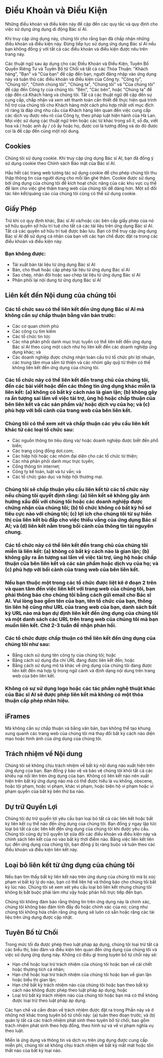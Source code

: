 # Điều Khoản và Điều Kiện

Những điều khoản và điều kiện này đề cập đến các quy tắc và quy định cho việc sử dụng ứng dụng di động Bác sĩ AI.

Khi truy cập ứng dụng này, chúng tôi cho rằng bạn đã chấp nhận những điều khoản và điều kiện này. Đừng tiếp tục sử dụng ứng dụng Bác sĩ AI nếu bạn không đồng ý với tất cả các điều khoản và điều kiện được nêu trên trang này.

Các thuật ngữ sau áp dụng cho các Điều Khoản và Điều Kiện, Tuyên Bố Quyền Riêng Tư và Tuyên Bố từ Chối và tất cả các Thỏa Thuận: "Khách hàng", "Bạn" và "Của bạn" đề cập đến bạn, người đăng nhập vào ứng dụng này và tuân thủ các điều khoản và điều kiện của Công ty. "Công ty", "Chúng tôi", "Chính chúng tôi", "Chúng ta", "Chúng tôi" và "Của chúng tôi" đề cập đến Công ty của chúng tôi. "Bên", "Các bên", hoặc "Chúng ta" đề cập đến cả Khách hàng và chúng tôi. Tất cả các thuật ngữ đề cập đến sự cung cấp, chấp nhận và xem xét thanh toán cần thiết để thực hiện quá trình hỗ trợ của chúng tôi cho Khách hàng một cách phù hợp nhất với mục đích rõ ràng là đáp ứng nhu cầu của Khách hàng liên quan đến việc cung cấp các dịch vụ được nêu rõ của Công ty, theo pháp luật hiện hành của Hà Lan. Mọi việc sử dụng các thuật ngữ trên hoặc các từ khác trong số ít, số đa, viết hoa và / hoặc anh ấy / cô ấy hoặc họ, được coi là tương đồng và do đó được coi là đề cập đến cùng một nội dung.

## Cookies

Chúng tôi sử dụng cookie. Khi truy cập ứng dụng Bác sĩ AI, bạn đã đồng ý sử dụng cookie theo Chính sách Bảo mật của Bác sĩ AI.

Hầu hết các trang web tương tác sử dụng cookie để cho phép chúng tôi thu thập thông tin của người dùng cho mỗi lần ghé thăm. Cookie được sử dụng bởi ứng dụng của chúng tôi để kích hoạt chức năng của các khu vực cụ thể để làm cho việc ghé thăm trang web của chúng tôi dễ dàng hơn. Một số đối tác liên kết/quảng cáo của chúng tôi cũng có thể sử dụng cookie.

## Giấy Phép

Trừ khi có quy định khác, Bác sĩ AI và/hoặc các bên cấp giấy phép của nó sở hữu quyền sở hữu trí tuệ cho tất cả các tài liệu trên ứng dụng Bác sĩ AI. Tất cả các quyền sở hữu trí tuệ được bảo lưu. Bạn có thể truy cập ứng dụng Bác sĩ AI để sử dụng cá nhân của bạn với các hạn chế được đặt ra trong các điều khoản và điều kiện này.

### Bạn không được:

- Tái xuất bản tài liệu từ ứng dụng Bác sĩ AI
- Bán, cho thuê hoặc cấp phép tài liệu từ ứng dụng Bác sĩ AI
- Sao chép, nhân đôi hoặc sao chép tài liệu từ ứng dụng Bác sĩ AI
- Phân phối lại nội dung từ ứng dụng Bác sĩ AI

## Liên kết đến Nội dung của chúng tôi

### Các tổ chức sau có thể liên kết đến ứng dụng Bác sĩ AI mà không cần sự chấp thuận bằng văn bản trước:

- Các cơ quan chính phủ
- Các công cụ tìm kiếm
- Các tổ chức tin tức
- Các nhà phân phối danh mục trực tuyến có thể liên kết đến ứng dụng Bác sĩ AI theo cùng một cách như họ liên kết đến các doanh nghiệp ứng dụng khác; và
- Các doanh nghiệp được chứng nhận toàn cầu trừ tổ chức phi lợi nhuận, các trung tâm mua sắm từ thiện và các nhóm gây quỹ từ thiện có thể không liên kết đến ứng dụng của chúng tôi.

### Các tổ chức này có thể liên kết đến trang chủ của chúng tôi, đến các bài viết hoặc đến các thông tin ứng dụng khác miễn là liên kết: (a) không có bất kỳ cách nào là gian lận; (b) không gây ra ấn tượng sai lầm về việc tài trợ, ủng hộ hoặc chấp thuận của bên liên kết và các sản phẩm và/ hoặc dịch vụ của họ; và (c) phù hợp với bối cảnh của trang web của bên liên kết.

### Chúng tôi có thể xem xét và chấp thuận các yêu cầu liên kết khác từ các loại tổ chức sau:

- Các nguồn thông tin tiêu dùng và/ hoặc doanh nghiệp được biết đến phổ biến;
- Các trang cộng đồng dot.com;
- Các hiệp hội hoặc các nhóm đại diện cho các tổ chức từ thiện;
- Các nhà phân phối danh mục trực tuyến;
- Cổng thông tin internet;
- Công ty kế toán, luật và tư vấn; và
- Các tổ chức giáo dục và hiệp hội thương mại.

### Chúng tôi sẽ chấp thuận yêu cầu liên kết từ các tổ chức này nếu chúng tôi quyết định rằng: (a) liên kết sẽ không gây ảnh hưởng xấu đối với chúng tôi hoặc các doanh nghiệp được chứng nhận của chúng tôi; (b) tổ chức không có bất kỳ hồ sơ tiêu cực nào với chúng tôi; (c) lợi ích cho chúng tôi từ sự hiển thị của liên kết bù đắp cho việc thiếu vắng của ứng dụng Bác sĩ AI; và (d) liên kết nằm trong bối cảnh của thông tin tài nguyên chung.

### Các tổ chức này có thể liên kết đến trang chủ của chúng tôi miễn là liên kết: (a) không có bất kỳ cách nào là gian lận; (b) không gây ra ấn tượng sai lầm về việc tài trợ, ủng hộ hoặc chấp thuận của bên liên kết và các sản phẩm hoặc dịch vụ của họ; và (c) phù hợp với bối cảnh của trang web của bên liên kết.

### Nếu bạn thuộc một trong các tổ chức được liệt kê ở đoạn 2 trên và quan tâm đến việc liên kết với trang web của chúng tôi, bạn phải thông báo cho chúng tôi bằng cách gửi email cho Bác sĩ AI. Vui lòng bao gồm tên của bạn, tên tổ chức của bạn, thông tin liên hệ cũng như URL của trang web của bạn, danh sách bất kỳ URL nào mà bạn dự định liên kết đến ứng dụng của chúng tôi và một danh sách các URL trên trang web của chúng tôi mà bạn muốn liên kết. Chờ 2-3 tuần để nhận phản hồi.

### Các tổ chức được chấp thuận có thể liên kết đến ứng dụng của chúng tôi như sau:

- Bằng cách sử dụng tên công ty của chúng tôi; hoặc
- Bằng cách sử dụng địa chỉ URL đang được liên kết đến; hoặc
- Bằng cách sử dụng mô tả khác về ứng dụng của chúng tôi đang được liên kết đến mà hợp lý trong ngữ cảnh và định dạng nội dung trên trang web của bên liên kết.

### Không có sự sử dụng logo hoặc các tác phẩm nghệ thuật khác của Bác sĩ AI sẽ được phép liên kết mà không có một thỏa thuận cấp phép nhãn hiệu.

## iFrames

Mà không cần sự chấp thuận và bằng văn bản, bạn không thể tạo khung xung quanh các trang web của chúng tôi mà thay đổi bất kỳ cách nào diện mạo hoặc hình ảnh của ứng dụng của chúng tôi.

## Trách nhiệm về Nội dung

Chúng tôi sẽ không chịu trách nhiệm về bất kỳ nội dung nào xuất hiện trên ứng dụng của bạn. Bạn đồng ý bảo vệ và bảo vệ chúng tôi khỏi tất cả các khiếu nại nổi lên trên ứng dụng của bạn. Không có liên kết nào nên xuất hiện trên bất kỳ ứng dụng nào mà có thể được hiểu là vu khống, obscene, hoặc tội phạm, hoặc vi phạm, khác vi phạm, hoặc biện hộ vi phạm hoặc vi phạm quyền của bất kỳ bên thứ ba nào.

## Dự trữ Quyền Lợi

Chúng tôi dự trữ quyền lợi yêu cầu bạn loại bỏ tất cả các liên kết hoặc bất kỳ liên kết cụ thể nào đến ứng dụng của chúng tôi. Bạn đồng ý ngay lập tức loại bỏ tất cả các liên kết đến ứng dụng của chúng tôi khi được yêu cầu. Chúng tôi cũng dự trữ quyền lợi sửa đổi các điều khoản và điều kiện này và chính sách liên kết của nó vào bất kỳ thời điểm nào. Bằng việc liên kết liên tục đến ứng dụng của chúng tôi, bạn đồng ý bị ràng buộc và tuân theo các điều khoản và điều kiện liên kết này.

## Loại bỏ liên kết từ ứng dụng của chúng tôi

Nếu bạn tìm thấy bất kỳ liên kết nào trên ứng dụng của chúng tôi mà bị xúc phạm vì bất kỳ lý do nào, bạn có thể liên hệ và thông báo cho chúng tôi bất kỳ lúc nào. Chúng tôi sẽ xem xét yêu cầu loại bỏ liên kết nhưng chúng tôi không bị bắt buộc phải làm như vậy hoặc phản hồi trực tiếp đến bạn.

Chúng tôi không đảm bảo rằng thông tin trên ứng dụng này là chính xác, chúng tôi không bảo đảm tính đầy đủ hoặc chính xác của nó; cũng như chúng tôi không hứa chắn rằng ứng dụng sẽ luôn có sẵn hoặc rằng các tài liệu trên ứng dụng được cập nhật.

## Tuyên Bố từ Chối

Trong mức tối đa được phép theo luật pháp áp dụng, chúng tôi loại trừ tất cả các biểu thị, bảo đảm và điều kiện liên quan đến ứng dụng của chúng tôi và việc sử dụng ứng dụng này. Không có điều gì trong tuyên bố từ chối này sẽ:

- Hạn chế hoặc loại trừ trách nhiệm của chúng tôi hoặc bạn về cái chết hoặc thương tích cá nhân;
- Hạn chế hoặc loại trừ trách nhiệm của chúng tôi hoặc bạn về gian lận hoặc biểu thị gian lận;
- Hạn chế bất kỳ trách nhiệm nào của chúng tôi hoặc bạn theo bất kỳ cách nào không được phép theo luật pháp áp dụng; hoặc
- Loại trừ bất kỳ trách nhiệm nào của chúng tôi hoặc bạn mà có thể không được loại trừ theo luật pháp áp dụng.

Các hạn chế và cấm đoán về trách nhiệm được đặt ra trong Phần này và ở những nơi khác trong tuyên bố từ chối này: (a) tuân theo đoạn trước; và (b) quản lý tất cả các trách nhiệm phát sinh theo tuyên bố từ chối, bao gồm trách nhiệm phát sinh theo hợp đồng, theo hình sự và về vi phạm nghĩa vụ theo luật.

Miễn là ứng dụng và thông tin và dịch vụ trên ứng dụng được cung cấp miễn phí, chúng tôi sẽ không chịu trách nhiệm về bất kỳ mất mát hoặc tổn thất nào của bất kỳ loại nào.
